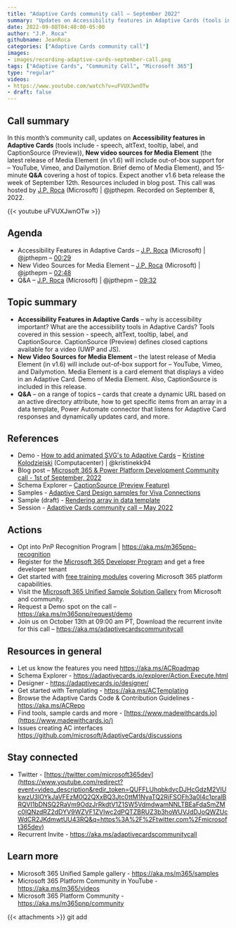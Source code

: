 ```yaml
---
title: "Adaptive Cards community call – September 2022"
summary: "Updates on Accessibility features in Adaptive Cards (tools include - speech, altText, tooltip, label, and CaptionSource), New video sources for Media Element (release in v1.6 will include out-of-box support for – YouTube, Vimeo, and Dailymotion), and 15-minute Q&A."
date: 2022-09-08T04:40:00-05:00
author: "J.P. Roca"
githubname: JeanRoca
categories: ["Adaptive Cards community call"]
images:
- images/recording-adaptive-cards-september-call.png
tags: ["Adaptive Cards", "Community Call", "Microsoft 365"]
type: "regular"
videos:
- https://www.youtube.com/watch?v=uFVUXJwnOTw
- draft: false
---
```


## Call summary

In this month’s community call, updates on **Accessibility features in Adaptive Cards** (tools include - speech, altText, tooltip, label, and CaptionSource (Preview)), **New video sources for Media Element** (the latest release of Media Element (in v1.6) will include out-of-box support for – YouTube, Vimeo, and Dailymotion. Brief demo of Media Element), and 15-minute **Q&A** covering a host of topics. Expect another v1.6 beta release the week of September 12th. Resources included in blog post. This call was hosted by [J.P. Roca](http://twitter.com/jpthepm) (Microsoft) \| @jpthepm. Recorded on September 8, 2022.

{{< youtube uFVUXJwnOTw >}}

## Agenda

* Accessibility Features in Adaptive Cards – [J.P. Roca](http://twitter.com/jpthepm) (Microsoft) \| @jpthepm – [00:29](https://youtu.be/uFVUXJwnOTw?t=29)
* New Video Sources for Media Element – [J.P. Roca](http://twitter.com/jpthepm) (Microsoft) \| @jpthepm – [02:48](https://youtu.be/uFVUXJwnOTw?t=168)
* Q&A – [J.P. Roca](http://twitter.com/jpthepm) (Microsoft) \| @jpthepm – [09:32](https://youtu.be/uFVUXJwnOTw?t=572)

## Topic summary

* **Accessibility Features in Adaptive Cards** – why is accessibility important? What are the accessibility tools in Adaptive Cards? Tools covered in this session - speech, altText, tooltip, label, and CaptionSource. CaptionSource (Preview) defines closed captions available for a video (UWP and JS).
* **New Video Sources for Media Element** – the latest release of Media Element (in v1.6) will include out-of-box support for – YouTube, Vimeo, and Dailymotion. Media Element is a card element that displays a video in an Adaptive Card. Demo of Media Element. Also, CaptionSource is included in this release.
* **Q&A** – on a range of topics – cards that create a dynamic URL based on an active directory attribute, how to get specific items from an array in a data template, Power Automate connector that listens for Adaptive Card responses and dynamically updates card, and more.

## References

* Demo - [How to add animated SVG's to Adaptive Cards](https://youtu.be/Yt4QcHjNr6A?t=2048) – [Kristine Kolodziejski](https://twitter.com/kristinekk94) (Computacenter) \| @kristinekk94 
* Blog post – [Microsoft 365 & Power Platform Development Community call - 1st of September, 2022](https://pnp.github.io/blog/microsoft-365-and-power-platform-development-community-call/2022-09-01/) 
* Schema Explorer – [CaptionSource (Preview Feature)](https://adaptivecardsci.z5.web.core.windows.net/explorer/CaptionSource.html)
* Samples - [Adaptive Card Design samples for Viva Connections](https://github.com/pnp/AdaptiveCards-Templates)
* Sample (draft) - [Rendering array in data template](https://github.com/microsoft/AdaptiveCards/issues/7569#issuecomment-1167927785)
* Session - [Adaptive Cards community call – May 2022](https://www.youtube.com/watch?v=3nZRgt-WUv0)

## Actions

* Opt into PnP Recognition Program \| <https://aka.ms/m365pnp-recognition>
* Register for the [Microsoft 365 Developer Program](https://aka.ms/m365/devprogram) and get a free developer tenant
* Get started with [free training modules](https://aka.ms/m365/dev/learn) covering Microsoft 365 platform capabilities.
* Visit the [Microsoft 365 Unified Sample Solution Gallery](https://adoption.microsoft.com/sample-solution-gallery) from Microsoft and community.
* Request a Demo spot on the call – <https://aka.ms/m365pnp/request/demo>
* Join us on October 13th at 09:00 am PT, Download the recurrent invite for this call – <https://aka.ms/adaptivecardscommunitycall>

## Resources in general

* Let us know the features you need <https://aka.ms/ACRoadmap>
* Schema Explorer - <https://adaptivecards.io/explorer/Action.Execute.html>
* Designer - <https://adaptivecards.io/designer/>
* Get started with Templating - <https://aka.ms/ACTemplating>
* Browse the Adaptive Cards Code & Contribution Guidelines -
    <https://aka.ms/ACRepo>
* Find tools, sample cards and more -
    [https://www.madewithcards.io](https://www.madewithcards.io/)
* Issues creating AC interfaces
    <https://github.com/microsoft/AdaptiveCards/discussions>

## Stay connected

* Twitter -
    [https://twitter.com/microsoft365dev](https://www.youtube.com/redirect?event=video_description&redir_token=QUFFLUhqbkdvcDJHcGdzM2VIUkwzU3lOYkJaVFEzM0Q2QXxBQ3Jtc0ttM1NyaTQ2RjFSOFh3a0l4c1pralBRQVI1bDNSQ2RaVm9OdzJrRkdtV1Z1SW5VdmdwamNNLTBEaFdaSmZMc0lQNzdRZ2dDYV9WZVF1ZVIwc2dPQTZBRUZ3b3hoWUVJdDJoQWZUcWdCR2JKdmwtUU43RQ&q=https%3A%2F%2Ftwitter.com%2Fmicrosoft365dev)​​
* Recurrent Invite - <https://aka.ms/adaptivecardscommunitycall> 

## Learn more

* Microsoft 365 Unified Sample gallery - <https://aka.ms/m365/samples>
* Microsoft 365 Platform Community in YouTube - <https://aka.ms/m365/videos>
* Microsoft 365 Platform Community - <https://aka.ms/m365pnp/community>

{{< attachments >}}
git add